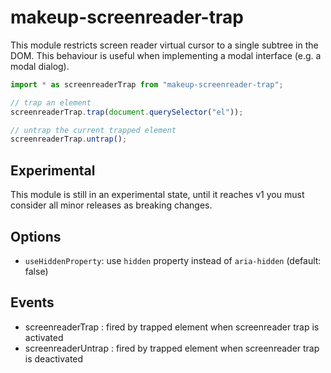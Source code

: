 # makeup-screenreader-trap

This module restricts screen reader virtual cursor to a single subtree in the DOM. This behaviour is useful when implementing a modal interface (e.g. a modal dialog).

```js
import * as screenreaderTrap from "makeup-screenreader-trap";

// trap an element
screenreaderTrap.trap(document.querySelector("el"));

// untrap the current trapped element
screenreaderTrap.untrap();
```

## Experimental

This module is still in an experimental state, until it reaches v1 you must consider all minor releases as breaking changes.

## Options

- `useHiddenProperty`: use `hidden` property instead of `aria-hidden` (default: false)

## Events

- screenreaderTrap : fired by trapped element when screenreader trap is activated
- screenreaderUntrap : fired by trapped element when screenreader trap is deactivated
